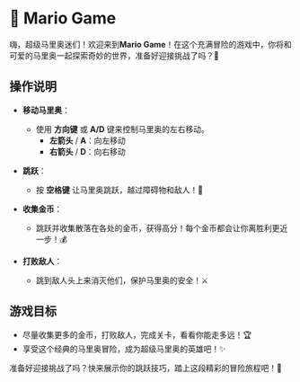 # 🍄 Mario Game

嗨，超级马里奥迷们！欢迎来到**Mario Game**！在这个充满冒险的游戏中，你将和可爱的马里奥一起探索奇妙的世界，准备好迎接挑战了吗？🌟

## 操作说明

- **移动马里奥**：
  - 使用 **方向键** 或 **A/D** 键来控制马里奥的左右移动。
    - **左箭头** / **A**：向左移动
    - **右箭头** / **D**：向右移动

- **跳跃**：
  - 按 **空格键** 让马里奥跳跃，越过障碍物和敌人！🌈

- **收集金币**：
  - 跳跃并收集散落在各处的金币，获得高分！每个金币都会让你离胜利更近一步！💰

- **打败敌人**：
  - 跳到敌人头上来消灭他们，保护马里奥的安全！⚔️

## 游戏目标

- 尽量收集更多的金币，打败敌人，完成关卡，看看你能走多远！🏆
- 享受这个经典的马里奥冒险，成为超级马里奥的英雄吧！✨

准备好迎接挑战了吗？快来展示你的跳跃技巧，踏上这段精彩的冒险旅程吧！🎉
